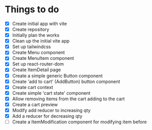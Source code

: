 # Things to do
- [x] Create initial app with vite
- [x] Create repository
- [x] Initially plan the works
- [x] Clean up the initial vite app
- [x] Set up tailwindcss
- [x] Create Menu component
- [x] Create MenuItem component
- [x] Set up react-router-dom
- [x] Create ItemDetail page
- [x] Create a simple generic Button component
- [x] Create 'add to cart' (AddButton) button component
- [x] Create cart context
- [x] Create simple 'cart state' component
- [x] Allow removing items from the cart
      adding to the cart
- [x] Create a cart preview
- [x] Modify add reducer to increasing qty
- [x] Add a reducer for decreasing qty
- [ ] Create a ItemModification component for modifying item before
